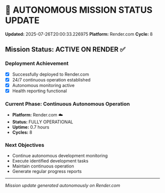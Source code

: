 # 🤖 AUTONOMOUS MISSION STATUS UPDATE
**Updated:** 2025-07-26T20:00:33.226975
**Platform:** Render.com
**Cycle:** 8

## Mission Status: ACTIVE ON RENDER ✅

### Deployment Achievement
- [x] Successfully deployed to Render.com
- [x] 24/7 continuous operation established
- [x] Autonomous monitoring active
- [x] Health reporting functional

### Current Phase: Continuous Autonomous Operation
- **Platform:** Render.com ☁️
- **Status:** FULLY OPERATIONAL
- **Uptime:** 0.7 hours
- **Cycles:** 8

### Next Objectives
- Continue autonomous development monitoring
- Execute identified development tasks
- Maintain continuous operation
- Generate regular progress reports

---
*Mission update generated autonomously on Render.com*
